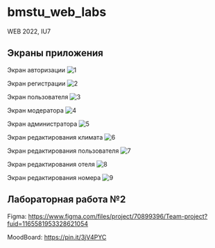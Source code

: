 # bmstu_web_labs
WEB 2022, IU7

## Экраны приложения
Экран авторизации
![1](https://user-images.githubusercontent.com/65854054/197335925-d953a99a-86dd-4418-9b7b-9613968192b7.png)

Экран регистрации
![2](https://user-images.githubusercontent.com/65854054/197335949-271494ff-bbbf-46f9-bfd4-38403306a931.png)

Экран пользователя
![3](https://user-images.githubusercontent.com/65854054/197381810-c21aa15a-7797-46d0-9047-f6d390f84a0a.png)

Экран модератора
![4](https://user-images.githubusercontent.com/65854054/197381815-56e4aeec-8eb7-4f08-bf07-5707cd7615c0.png)

Экран администратора
![5](https://user-images.githubusercontent.com/65854054/197381817-a2040751-811d-43a1-a076-ca52debac4d2.png)

Экран редактирования климата
![6](https://user-images.githubusercontent.com/65854054/197381847-d3f269fc-9d3b-463b-abb6-d8a8b259174a.png)

Экран редактирования пользователя
![7](https://user-images.githubusercontent.com/65854054/197381855-921dc694-9f76-4dbb-9273-23f88cafbf87.png)

Экран редактирования отеля
![8](https://user-images.githubusercontent.com/65854054/197381869-d553cfb8-55ce-48de-9571-145c7495bf69.png)

Экран редактирования номера
![9](https://user-images.githubusercontent.com/65854054/197381878-69c7e7e3-b0e0-49fa-ac93-3dbd30269810.png)

## Лабораторная работа №2
Figma: https://www.figma.com/files/project/70899396/Team-project?fuid=1165581953328621054

MoodBoard: https://pin.it/3jV4PYC
